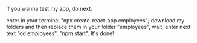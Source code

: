 if you wanna test my app, do next:

enter in your terminal "npx create-react-app employees";
download my folders and then replace them in your folder "employees", wait;
enter next text "cd employees", "npm start".
It's done!
